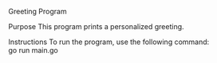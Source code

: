 Greeting Program

Purpose
This program prints a personalized greeting.

Instructions
To run the program, use the following command:
go run main.go
